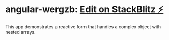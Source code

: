 # angular-wergzb: [Edit on StackBlitz ⚡️](https://stackblitz.com/edit/angular-wergzb)

This app demonstrates a reactive form that handles a complex object with nested arrays.

